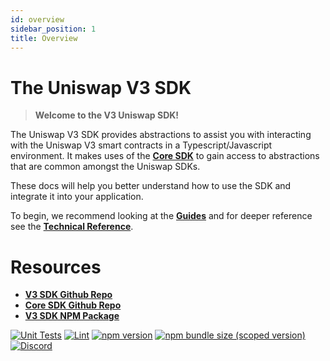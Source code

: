 ```yaml
---
id: overview
sidebar_position: 1
title: Overview
---
```

# The Uniswap V3 SDK

> **Welcome to the V3 Uniswap SDK!**

The Uniswap V3 SDK provides abstractions to assist you with interacting with the Uniswap V3 smart contracts in a Typescript/Javascript environment. It makes uses of the [**Core SDK**](../core//overview.md) to gain access to abstractions that are common amongst the Uniswap SDKs.

These docs will help you better understand how to use the SDK and integrate it into your application.

To begin, we recommend looking at the [**Guides**](./guides/01-quick-start) and for deeper reference see the [**Technical Reference**](./reference/overview).


# Resources

- [**V3 SDK Github Repo**](https://github.com/Uniswap/v3-sdk)
- [**Core SDK Github Repo**](https://github.com/Uniswap/sdk-core)
- [**V3 SDK NPM Package**](https://www.npmjs.com/package/@uniswap/v3-sdk)

[![Unit Tests](https://github.com/Uniswap/uniswap-v3-sdk/workflows/Unit%20Tests/badge.svg)](https://github.com/Uniswap/uniswap-v3-sdk/actions?query=workflow%3A%22Unit+Tests%22)
[![Lint](https://github.com/Uniswap/uniswap-v3-sdk/workflows/Lint/badge.svg)](https://github.com/Uniswap/uniswap-v3-sdk/actions?query=workflow%3ALint)
[![npm version](https://img.shields.io/npm/v/@uniswap/v3-sdk/latest.svg)](https://www.npmjs.com/package/@uniswap/v3-sdk/v/latest)
[![npm bundle size (scoped version)](https://img.shields.io/bundlephobia/minzip/@uniswap/v3-sdk/latest.svg)](https://bundlephobia.com/result?p=@uniswap/v3-sdk@latest)
[![Discord](https://img.shields.io/badge/discord-join%20chat-blue.svg)](https://discord.com/channels/597638925346930701/607978109089611786)
